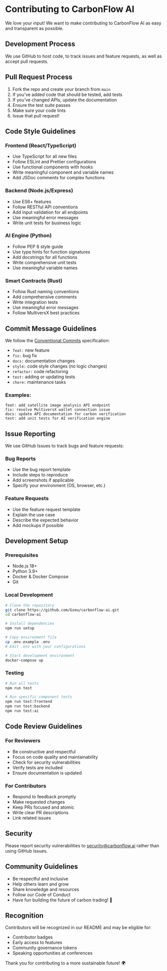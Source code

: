 # Contributing to CarbonFlow AI

We love your input! We want to make contributing to CarbonFlow AI as easy and transparent as possible.

## Development Process

We use GitHub to host code, to track issues and feature requests, as well as accept pull requests.

## Pull Request Process

1. Fork the repo and create your branch from `main`
2. If you've added code that should be tested, add tests
3. If you've changed APIs, update the documentation
4. Ensure the test suite passes
5. Make sure your code lints
6. Issue that pull request!

## Code Style Guidelines

### Frontend (React/TypeScript)
- Use TypeScript for all new files
- Follow ESLint and Prettier configurations
- Use functional components with hooks
- Write meaningful component and variable names
- Add JSDoc comments for complex functions

### Backend (Node.js/Express)
- Use ES6+ features
- Follow RESTful API conventions
- Add input validation for all endpoints
- Use meaningful error messages
- Write unit tests for business logic

### AI Engine (Python)
- Follow PEP 8 style guide
- Use type hints for function signatures
- Add docstrings for all functions
- Write comprehensive unit tests
- Use meaningful variable names

### Smart Contracts (Rust)
- Follow Rust naming conventions
- Add comprehensive comments
- Write integration tests
- Use meaningful error messages
- Follow MultiversX best practices

## Commit Message Guidelines

We follow the [Conventional Commits](https://www.conventionalcommits.org/) specification:

- `feat:` new feature
- `fix:` bug fix
- `docs:` documentation changes
- `style:` code style changes (no logic changes)
- `refactor:` code refactoring
- `test:` adding or updating tests
- `chore:` maintenance tasks

### Examples:
```
feat: add satellite image analysis API endpoint
fix: resolve MultiversX wallet connection issue
docs: update API documentation for carbon verification
test: add unit tests for AI verification engine
```

## Issue Reporting

We use GitHub Issues to track bugs and feature requests:

### Bug Reports
- Use the bug report template
- Include steps to reproduce
- Add screenshots if applicable
- Specify your environment (OS, browser, etc.)

### Feature Requests
- Use the feature request template
- Explain the use case
- Describe the expected behavior
- Add mockups if possible

## Development Setup

### Prerequisites
- Node.js 18+
- Python 3.9+
- Docker & Docker Compose
- Git

### Local Development

```bash
# Clone the repository
git clone https://github.com/Gzeu/carbonflow-ai.git
cd carbonflow-ai

# Install dependencies
npm run setup

# Copy environment file
cp .env.example .env
# Edit .env with your configurations

# Start development environment
docker-compose up
```

### Testing

```bash
# Run all tests
npm run test

# Run specific component tests
npm run test:frontend
npm run test:backend
npm run test:ai
```

## Code Review Guidelines

### For Reviewers
- Be constructive and respectful
- Focus on code quality and maintainability
- Check for security vulnerabilities
- Verify tests are included
- Ensure documentation is updated

### For Contributors
- Respond to feedback promptly
- Make requested changes
- Keep PRs focused and atomic
- Write clear PR descriptions
- Link related issues

## Security

Please report security vulnerabilities to security@carbonflow.ai rather than using GitHub Issues.

## Community Guidelines

- Be respectful and inclusive
- Help others learn and grow
- Share knowledge and resources
- Follow our Code of Conduct
- Have fun building the future of carbon trading! 🌱

## Recognition

Contributors will be recognized in our README and may be eligible for:
- Contributor badges
- Early access to features
- Community governance tokens
- Speaking opportunities at conferences

Thank you for contributing to a more sustainable future! 🌍
